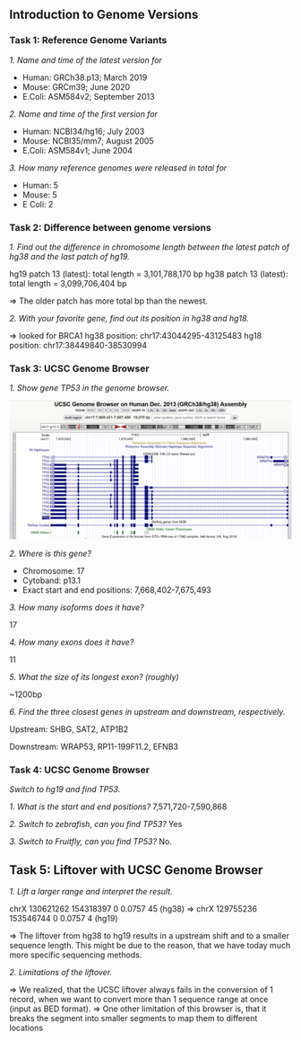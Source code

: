 ## **Introduction to Genome Versions**

### **Task 1: Reference Genome Variants**
*1. Name and time of the latest version for* 
* Human: GRCh38.p13; March 2019 
* Mouse: GRCm39; June 2020 
* E.Coli: ASM584v2; September 2013

*2. Name and time of the first version for* 
* Human: NCBI34/hg16; July 2003
* Mouse: NCBI35/mm7; August 2005
* E.Coli: ASM584v1; June 2004

*3. How many reference genomes were released in total for* 
* Human: 5
* Mouse: 5
* E Coli: 2

### **Task 2: Difference between genome versions**
*1. Find out the difference in chromosome length between the latest patch of
hg38 and the last patch of hg19.* 

hg19 patch 13 (latest): total length = 3,101,788,170 bp
hg38 patch 13 (latest): total length = 3,099,706,404 bp

=> The older patch has more total bp than the newest.

*2. With your favorite gene, find out its position in hg38 and hg18.*

=> looked for BRCA1
hg38 position: chr17:43044295-43125483
hg18 position: chr17:38449840-38530994

### **Task 3: UCSC Genome Browser**

*1. Show gene TP53 in the genome browser.*

![image](tp53.PNG)

*2. Where is this gene?* 

* Chromosome: 17
* Cytoband: p13.1
* Exact start and end positions: 7,668,402-7,675,493

*3. How many isoforms does it have?*

17

*4. How many exons does it have?*

11

*5. What the size of its longest exon? (roughly)*

~1200bp

*6. Find the three closest genes in upstream and downstream, respectively.*

Upstream: SHBG, SAT2, ATP1B2

Downstream: WRAP53, RP11-199F11.2, EFNB3

### **Task 4: UCSC Genome Browser**
*Switch to hg19 and find TP53.*

*1. What is the start and end positions?*
7,571,720-7,590,868

*2. Switch to zebrafish, can you find TP53?*
Yes

*3. Switch to Fruitfly, can you find TP53?*
No.


## **Task 5: Liftover with UCSC Genome Browser**

*1. Lift a larger range and interpret the result.*

chrX	130621262	154318397	0	0.0757	45 (hg38) => chrX	129755236	153546744	0	0.0757	4 (hg19)

=> The liftover from hg38 to hg19 results in a upstream shift and to a smaller sequence length. This might be due to the reason, that we have today much more specific sequencing methods.

*2. Limitations of the liftover.*

=> We realized, that the UCSC liftover always fails in the conversion of 1 record, when we want to convert more than 1 sequence range at once (input as BED format).
=> One other limitation of this browser is, that it breaks the segment into smaller segments to map them to different locations
